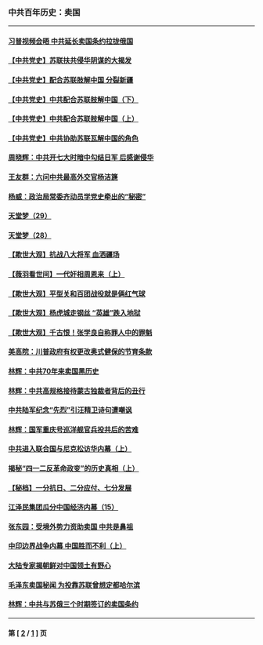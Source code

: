 ### 中共百年历史：卖国
---
#### [习普视频会晤 中共延长卖国条约拉拢俄国](../../pages/nf1176117/n13060971.md?07040430) 
#### [【中共党史】苏联扶共侵华阴谋的大揭发](../../pages/nf1176117/n13056050.md?07040430) 
#### [【中共党史】配合苏联肢解中国 分裂新疆](../../pages/nf1176117/n13040700.md?07040430) 
#### [【中共党史】中共配合苏联肢解中国（下）](../../pages/nf1176117/n13035660.md?07040430) 
#### [【中共党史】中共配合苏联肢解中国（上）](../../pages/nf1176117/n13030262.md?07040430) 
#### [【中共党史】中共协助苏联瓦解中国的角色](../../pages/nf1176117/n13018109.md?07040430) 
#### [周晓辉：中共开七大时暗中勾结日军 后感谢侵华](../../pages/nf1176117/n12921960.md?07040430) 
#### [王友群：六问中共最高外交官杨洁篪](../../pages/nf1176117/n12836495.md?07040430) 
#### [杨威：政治局常委齐动员学党史牵出的“秘密”](../../pages/nf1176117/n12764642.md?07040430) 
#### [天堂梦（29）](../../pages/nf1176117/n12408465.md?07040430) 
#### [天堂梦（28）](../../pages/nf1176117/n12408309.md?07040430) 
#### [【欺世大观】抗战八大将军 血洒疆场](../../pages/nf1176117/n12357044.md?07040430) 
#### [【薇羽看世间】一代奸相周恩来（上）](../../pages/nf1176117/n12401109.md?07040430) 
#### [【欺世大观】平型关和百团战役就是俩红气球](../../pages/nf1176117/n12359157.md?07040430) 
#### [【欺世大观】杨虎城走钢丝 “英雄”跌入地狱](../../pages/nf1176117/n12358840.md?07040430) 
#### [【欺世大观】千古恨！张学良自称罪人中的罪魁](../../pages/nf1176117/n12358629.md?07040430) 
#### [美高院：川普政府有权更改奥式健保的节育条款](../../pages/nf1176117/n12242171.md?07040430) 
#### [林辉：中共70年来卖国黑历史](../../pages/nf1176117/n11552181.md?07040430) 
#### [林辉：中共高规格接待蒙古独裁者背后的丑行](../../pages/nf1176117/n11225005.md?07040430) 
#### [中共陆军纪念“先烈”引汪精卫诗句遭嘲讽](../../pages/nf1176117/n11153345.md?07040430) 
#### [林辉：国军重庆号巡洋舰官兵投共后的苦难](../../pages/nf1176117/n10997801.md?07040430) 
#### [中共进入联合国与尼克松访华内幕（上）](../../pages/nf1176117/n10138788.md?07040430) 
#### [揭秘“四一二反革命政变”的历史真相（上）](../../pages/nf1176117/n9996650.md?07040430) 
#### [【秘档】一分抗日、二分应付、七分发展](../../pages/nf1176117/n9331484.md?07040430) 
#### [江泽民集团瓜分中国经济内幕（15）](../../pages/nf1176117/n9268584.md?07040430) 
#### [张东园：受境外势力资助卖国 中共是鼻祖](../../pages/nf1176117/n9272480.md?07040430) 
#### [中印边界战争内幕 中国胜而不利（上）](../../pages/nf1176117/n9252458.md?07040430) 
#### [大陆专家揭朝鲜对中国领土有野心](../../pages/nf1176117/n9074056.md?07040430) 
#### [毛泽东卖国秘闻 为投靠苏联曾想定都哈尔滨](../../pages/nf1176117/n9058631.md?07040430) 
#### [林辉：中共与苏俄三个时期签订的卖国条约](../../pages/nf1176117/n9036062.md?07040430) 

---
#### 第 [ [2](./2.md?07040430) / [1](./1.md?07040430) ] 页
